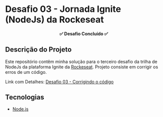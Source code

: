 # Desafio 03 - Jornada Ignite (NodeJs) da Rockeseat

<h4 align="center"> 
	✅  Desafio Concluído  ✅
</h4>

## Descrição do Projeto
Este repositório contêm minha solução para o terceiro desafio da trilha de NodeJs da plataforma Ignite da [Rockeseat](https://www.rocketseat.com.br/). Projeto consiste em corrigir os erros de um código.

Link com Detalhes: [Desafio 03 - Corrigindo o código](https://www.notion.so/Desafio-03-Corrigindo-o-c-digo-c15c8a2e212846039a367cc7b763c6dd)


## Tecnologias
- [Node.js](https://nodejs.org/)